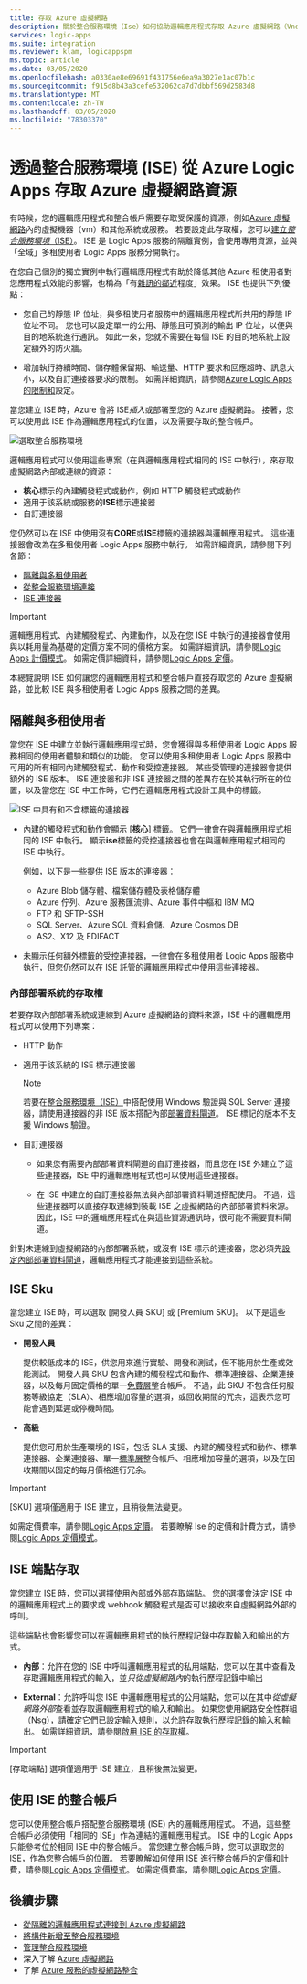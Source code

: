 ```yaml
---
title: 存取 Azure 虛擬網路
description: 關於整合服務環境（Ise）如何協助邏輯應用程式存取 Azure 虛擬網路（Vnet）的總覽
services: logic-apps
ms.suite: integration
ms.reviewer: klam, logicappspm
ms.topic: article
ms.date: 03/05/2020
ms.openlocfilehash: a0330ae8e69691f431756e6ea9a3027e1ac07b1c
ms.sourcegitcommit: f915d8b43a3cefe532062ca7d7dbbf569d2583d8
ms.translationtype: MT
ms.contentlocale: zh-TW
ms.lasthandoff: 03/05/2020
ms.locfileid: "78303370"
---
```

# <a name="access-to-azure-virtual-network-resources-from-azure-logic-apps-by-using-integration-service-environments-ises"></a>透過整合服務環境 (ISE) 從 Azure Logic Apps 存取 Azure 虛擬網路資源

有時候，您的邏輯應用程式和整合帳戶需要存取受保護的資源，例如[Azure 虛擬網路](../virtual-network/virtual-networks-overview.md)內的虛擬機器（vm）和其他系統或服務。 若要設定此存取權，您可以[建立*整合服務環境*（ISE）](../logic-apps/connect-virtual-network-vnet-isolated-environment.md)。 ISE 是 Logic Apps 服務的隔離實例，會使用專用資源，並與「全域」多租使用者 Logic Apps 服務分開執行。

在您自己個別的獨立實例中執行邏輯應用程式有助於降低其他 Azure 租使用者對您應用程式效能的影響，也稱為「有[雜訊的鄰近](https://en.wikipedia.org/wiki/Cloud_computing_issues#Performance_interference_and_noisy_neighbors)程度」效果。 ISE 也提供下列優點：

* 您自己的靜態 IP 位址，與多租使用者服務中的邏輯應用程式所共用的靜態 IP 位址不同。 您也可以設定單一的公用、靜態且可預測的輸出 IP 位址，以便與目的地系統進行通訊。 如此一來，您就不需要在每個 ISE 的目的地系統上設定額外的防火牆。

* 增加執行持續時間、儲存體保留期、輸送量、HTTP 要求和回應超時、訊息大小，以及自訂連接器要求的限制。 如需詳細資訊，請參閱[Azure Logic Apps 的限制和](logic-apps-limits-and-config.md)設定。

當您建立 ISE 時，Azure 會將 ISE*插入*或部署至您的 Azure 虛擬網路。 接著，您可以使用此 ISE 作為邏輯應用程式的位置，以及需要存取的整合帳戶。

![選取整合服務環境](./media/connect-virtual-network-vnet-isolated-environment-overview/select-logic-app-integration-service-environment.png)

邏輯應用程式可以使用這些專案（在與邏輯應用程式相同的 ISE 中執行），來存取虛擬網路內部或連線的資源：

* **核心**標示的內建觸發程式或動作，例如 HTTP 觸發程式或動作
* 適用于該系統或服務的**ISE**標示連接器
* 自訂連接器

您仍然可以在 ISE 中使用沒有**CORE**或**ISE**標籤的連接器與邏輯應用程式。 這些連接器會改為在多租使用者 Logic Apps 服務中執行。 如需詳細資訊，請參閱下列各節：

* [隔離與多租使用者](#difference)
* [從整合服務環境連接](../connectors/apis-list.md#integration-service-environment)
* [ISE 連接器](../connectors/apis-list.md#ise-connectors)

> [!IMPORTANT]
> 邏輯應用程式、內建觸發程式、內建動作，以及在您 ISE 中執行的連接器會使用與以耗用量為基礎的定價方案不同的價格方案。 如需詳細資訊，請參閱[Logic Apps 計價模式](../logic-apps/logic-apps-pricing.md#fixed-pricing)。 如需定價詳細資料，請參閱[Logic Apps 定價](../logic-apps/logic-apps-pricing.md)。

本總覽說明 ISE 如何讓您的邏輯應用程式和整合帳戶直接存取您的 Azure 虛擬網路，並比較 ISE 與多租使用者 Logic Apps 服務之間的差異。

<a name="difference"></a>

## <a name="isolated-versus-multi-tenant"></a>隔離與多租使用者

當您在 ISE 中建立並執行邏輯應用程式時，您會獲得與多租使用者 Logic Apps 服務相同的使用者體驗和類似的功能。 您可以使用多租使用者 Logic Apps 服務中可用的所有相同內建觸發程式、動作和受控連接器。 某些受管理的連接器會提供額外的 ISE 版本。 ISE 連接器和非 ISE 連接器之間的差異存在於其執行所在的位置，以及當您在 ISE 中工作時，它們在邏輯應用程式設計工具中的標籤。

![ISE 中具有和不含標籤的連接器](./media/connect-virtual-network-vnet-isolated-environment-overview/labeled-trigger-actions-integration-service-environment.png)



* 內建的觸發程式和動作會顯示 [**核心**] 標籤。 它們一律會在與邏輯應用程式相同的 ISE 中執行。 顯示**ise**標籤的受控連接器也會在與邏輯應用程式相同的 ISE 中執行。

  例如，以下是一些提供 ISE 版本的連接器：

  * Azure Blob 儲存體、檔案儲存體及表格儲存體
  * Azure 佇列、Azure 服務匯流排、Azure 事件中樞和 IBM MQ
  * FTP 和 SFTP-SSH
  * SQL Server、Azure SQL 資料倉儲、Azure Cosmos DB
  * AS2、X12 及 EDIFACT

* 未顯示任何額外標籤的受控連接器，一律會在多租使用者 Logic Apps 服務中執行，但您仍然可以在 ISE 託管的邏輯應用程式中使用這些連接器。

<a name="on-premises"></a>

### <a name="access-to-on-premises-systems"></a>內部部署系統的存取權

若要存取內部部署系統或連線到 Azure 虛擬網路的資料來源，ISE 中的邏輯應用程式可以使用下列專案：

* HTTP 動作

* 適用于該系統的 ISE 標示連接器

  > [!NOTE]
  > 若要在[整合服務環境（ISE）](../logic-apps/connect-virtual-network-vnet-isolated-environment-overview.md)中搭配使用 Windows 驗證與 SQL Server 連接器，請使用連接器的非 ISE 版本搭配內部[部署資料閘道](../logic-apps/logic-apps-gateway-install.md)。 ISE 標記的版本不支援 Windows 驗證。

* 自訂連接器

  * 如果您有需要內部部署資料閘道的自訂連接器，而且您在 ISE 外建立了這些連接器，ISE 中的邏輯應用程式也可以使用這些連接器。

  * 在 ISE 中建立的自訂連接器無法與內部部署資料閘道搭配使用。 不過，這些連接器可以直接存取連線到裝載 ISE 之虛擬網路的內部部署資料來源。 因此，ISE 中的邏輯應用程式在與這些資源通訊時，很可能不需要資料閘道。

針對未連線到虛擬網路的內部部署系統，或沒有 ISE 標示的連接器，您必須先[設定內部部署資料閘道](../logic-apps/logic-apps-gateway-install.md)，邏輯應用程式才能連接到這些系統。

<a name="ise-level"></a>

## <a name="ise-skus"></a>ISE Sku

當您建立 ISE 時，可以選取 [開發人員 SKU] 或 [Premium SKU]。 以下是這些 Sku 之間的差異：

* **開發人員**

  提供較低成本的 ISE，供您用來進行實驗、開發和測試，但不能用於生產或效能測試。 開發人員 SKU 包含內建的觸發程式和動作、標準連接器、企業連接器，以及每月固定價格的單一[免費層](../logic-apps/logic-apps-limits-and-config.md#artifact-number-limits)整合帳戶。 不過，此 SKU 不包含任何服務等級協定（SLA）、相應增加容量的選項，或回收期間的冗余，這表示您可能會遇到延遲或停機時間。

* **高級**

  提供您可用於生產環境的 ISE，包括 SLA 支援、內建的觸發程式和動作、標準連接器、企業連接器、單一[標準層](../logic-apps/logic-apps-limits-and-config.md#artifact-number-limits)整合帳戶、相應增加容量的選項，以及在回收期間以固定的每月價格進行冗余。

> [!IMPORTANT]
> [SKU] 選項僅適用于 ISE 建立，且稍後無法變更。

如需定價費率，請參閱[Logic Apps 定價](https://azure.microsoft.com/pricing/details/logic-apps/)。 若要瞭解 Ise 的定價和計費方式，請參閱[Logic Apps 定價模式](../logic-apps/logic-apps-pricing.md#fixed-pricing)。

<a name="endpoint-access"></a>

## <a name="ise-endpoint-access"></a>ISE 端點存取

當您建立 ISE 時，您可以選擇使用內部或外部存取端點。 您的選擇會決定 ISE 中的邏輯應用程式上的要求或 webhook 觸發程式是否可以接收來自虛擬網路外部的呼叫。

這些端點也會影響您可以在邏輯應用程式的執行歷程記錄中存取輸入和輸出的方式。

* **內部**：允許在您的 ISE 中呼叫邏輯應用程式的私用端點，您可以在其中查看及存取邏輯應用程式的輸入，並*只從虛擬網路內*的執行歷程記錄中輸出

* **External**：允許呼叫您 ISE 中邏輯應用程式的公用端點，您可以在其中*從虛擬網路外部*查看並存取邏輯應用程式的輸入和輸出。 如果您使用網路安全性群組（Nsg），請確定它們已設定輸入規則，以允許存取執行歷程記錄的輸入和輸出。 如需詳細資訊，請參閱[啟用 ISE 的存取權](../logic-apps/connect-virtual-network-vnet-isolated-environment.md#enable-access)。

> [!IMPORTANT]
> [存取端點] 選項僅適用于 ISE 建立，且稍後無法變更。

<a name="create-integration-account-environment"></a>

## <a name="integration-accounts-with-ise"></a>使用 ISE 的整合帳戶

您可以使用整合帳戶搭配整合服務環境 (ISE) 內的邏輯應用程式。 不過，這些整合帳戶必須使用「相同的 ISE」作為連結的邏輯應用程式。 ISE 中的 Logic Apps 只能參考位於相同 ISE 中的整合帳戶。 當您建立整合帳戶時，您可以選取您的 ISE，作為您整合帳戶的位置。 若要瞭解如何使用 ISE 進行整合帳戶的定價和計費，請參閱[Logic Apps 定價模式](../logic-apps/logic-apps-pricing.md#fixed-pricing)。 如需定價費率，請參閱[Logic Apps 定價](https://azure.microsoft.com/pricing/details/logic-apps/)。

## <a name="next-steps"></a>後續步驟

* [從隔離的邏輯應用程式連接到 Azure 虛擬網路](../logic-apps/connect-virtual-network-vnet-isolated-environment.md)
* [將構件新增至整合服務環境](../logic-apps/add-artifacts-integration-service-environment-ise.md)
* [管理整合服務環境](../logic-apps/ise-manage-integration-service-environment.md)
* 深入了解 [Azure 虛擬網路](../virtual-network/virtual-networks-overview.md)
* 了解 [Azure 服務的虛擬網路整合](../virtual-network/virtual-network-for-azure-services.md)
